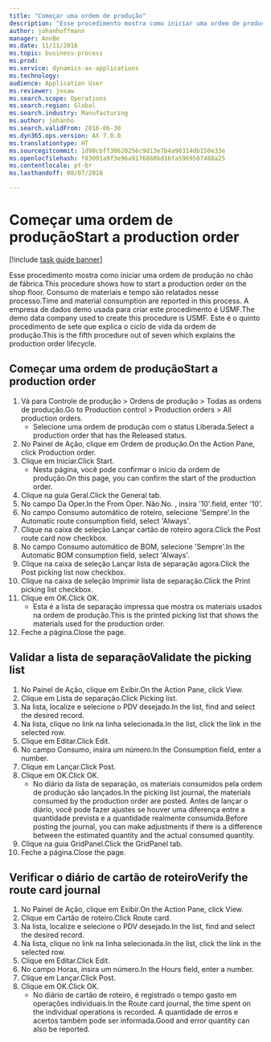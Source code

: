 ```yaml
---
title: "Começar uma ordem de produção"
description: "Esse procedimento mostra como iniciar uma ordem de produção no chão de fábrica."
author: johanhoffmann
manager: AnnBe
ms.date: 11/11/2016
ms.topic: business-process
ms.prod: 
ms.service: dynamics-ax-applications
ms.technology: 
audience: Application User
ms.reviewer: josaw
ms.search.scope: Operations
ms.search.region: Global
ms.search.industry: Manufacturing
ms.author: johanho
ms.search.validFrom: 2016-06-30
ms.dyn365.ops.version: AX 7.0.0
ms.translationtype: HT
ms.sourcegitcommit: 1d98cbff30620256c9d13e7b4a90314db150e33e
ms.openlocfilehash: f83091a9f3e96a9176860bd16fa5969507488a25
ms.contentlocale: pt-br
ms.lasthandoff: 08/07/2018

---
```

# <a name="start-a-production-order"></a><span data-ttu-id="9c8f5-103">Começar uma ordem de produção</span><span class="sxs-lookup"><span data-stu-id="9c8f5-103">Start a production order</span></span>

[!include [task guide banner](../../includes/task-guide-banner.md)]

<span data-ttu-id="9c8f5-104">Esse procedimento mostra como iniciar uma ordem de produção no chão de fábrica.</span><span class="sxs-lookup"><span data-stu-id="9c8f5-104">This procedure shows how to start a production order on the shop floor.</span></span> <span data-ttu-id="9c8f5-105">Consumo de materiais e tempo são relatados nesse processo.</span><span class="sxs-lookup"><span data-stu-id="9c8f5-105">Time and material consumption are reported in this process.</span></span> <span data-ttu-id="9c8f5-106">A empresa de dados demo usada para criar este procedimento é USMF.</span><span class="sxs-lookup"><span data-stu-id="9c8f5-106">The demo data company used to create this procedure is USMF.</span></span> <span data-ttu-id="9c8f5-107">Este é o quinto procedimento de sete que explica o ciclo de vida da ordem de produção.</span><span class="sxs-lookup"><span data-stu-id="9c8f5-107">This is the fifth procedure out of seven which explains the production order lifecycle.</span></span>


## <a name="start-a-production-order"></a><span data-ttu-id="9c8f5-108">Começar uma ordem de produção</span><span class="sxs-lookup"><span data-stu-id="9c8f5-108">Start a production order</span></span>
1. <span data-ttu-id="9c8f5-109">Vá para Controle de produção > Ordens de produção > Todas as ordens de produção.</span><span class="sxs-lookup"><span data-stu-id="9c8f5-109">Go to Production control > Production orders > All production orders.</span></span>
    * <span data-ttu-id="9c8f5-110">Selecione uma ordem de produção com o status Liberada.</span><span class="sxs-lookup"><span data-stu-id="9c8f5-110">Select a production order that has the Released status.</span></span>  
2. <span data-ttu-id="9c8f5-111">No Painel de Ação, clique em Ordem de produção.</span><span class="sxs-lookup"><span data-stu-id="9c8f5-111">On the Action Pane, click Production order.</span></span>
3. <span data-ttu-id="9c8f5-112">Clique em Iniciar.</span><span class="sxs-lookup"><span data-stu-id="9c8f5-112">Click Start.</span></span>
    * <span data-ttu-id="9c8f5-113">Nesta página, você pode confirmar o início da ordem de produção.</span><span class="sxs-lookup"><span data-stu-id="9c8f5-113">On this page, you can confirm the start of the production order.</span></span>  
4. <span data-ttu-id="9c8f5-114">Clique na guia Geral.</span><span class="sxs-lookup"><span data-stu-id="9c8f5-114">Click the General tab.</span></span>
5. <span data-ttu-id="9c8f5-115">No campo Da Oper.</span><span class="sxs-lookup"><span data-stu-id="9c8f5-115">In the From Oper.</span></span> <span data-ttu-id="9c8f5-116">Não.</span><span class="sxs-lookup"><span data-stu-id="9c8f5-116">No.</span></span> <span data-ttu-id="9c8f5-117">, insira '10'.</span><span class="sxs-lookup"><span data-stu-id="9c8f5-117">field, enter '10'.</span></span>
6. <span data-ttu-id="9c8f5-118">No campo Consumo automático de roteiro, selecione 'Sempre'.</span><span class="sxs-lookup"><span data-stu-id="9c8f5-118">In the Automatic route consumption field, select 'Always'.</span></span>
7. <span data-ttu-id="9c8f5-119">Clique na caixa de seleção Lançar cartão de roteiro agora.</span><span class="sxs-lookup"><span data-stu-id="9c8f5-119">Click the Post route card now checkbox.</span></span>
8. <span data-ttu-id="9c8f5-120">No campo Consumo automático de BOM, selecione 'Sempre'.</span><span class="sxs-lookup"><span data-stu-id="9c8f5-120">In the Automatic BOM consumption field, select 'Always'.</span></span>
9. <span data-ttu-id="9c8f5-121">Clique na caixa de seleção Lançar lista de separação agora.</span><span class="sxs-lookup"><span data-stu-id="9c8f5-121">Click the Post picking list now checkbox.</span></span>
10. <span data-ttu-id="9c8f5-122">Clique na caixa de seleção Imprimir lista de separação.</span><span class="sxs-lookup"><span data-stu-id="9c8f5-122">Click the Print picking list checkbox.</span></span>
11. <span data-ttu-id="9c8f5-123">Clique em OK.</span><span class="sxs-lookup"><span data-stu-id="9c8f5-123">Click OK.</span></span>
    * <span data-ttu-id="9c8f5-124">Esta é a lista de separação impressa que mostra os materiais usados na ordem de produção.</span><span class="sxs-lookup"><span data-stu-id="9c8f5-124">This is the printed picking list that shows the materials used for the production order.</span></span>  
12. <span data-ttu-id="9c8f5-125">Feche a página.</span><span class="sxs-lookup"><span data-stu-id="9c8f5-125">Close the page.</span></span>

## <a name="validate-the-picking-list"></a><span data-ttu-id="9c8f5-126">Validar a lista de separação</span><span class="sxs-lookup"><span data-stu-id="9c8f5-126">Validate the picking list</span></span>
1. <span data-ttu-id="9c8f5-127">No Painel de Ação, clique em Exibir.</span><span class="sxs-lookup"><span data-stu-id="9c8f5-127">On the Action Pane, click View.</span></span>
2. <span data-ttu-id="9c8f5-128">Clique em Lista de separação.</span><span class="sxs-lookup"><span data-stu-id="9c8f5-128">Click Picking list.</span></span>
3. <span data-ttu-id="9c8f5-129">Na lista, localize e selecione o PDV desejado.</span><span class="sxs-lookup"><span data-stu-id="9c8f5-129">In the list, find and select the desired record.</span></span>
4. <span data-ttu-id="9c8f5-130">Na lista, clique no link na linha selecionada.</span><span class="sxs-lookup"><span data-stu-id="9c8f5-130">In the list, click the link in the selected row.</span></span>
5. <span data-ttu-id="9c8f5-131">Clique em Editar.</span><span class="sxs-lookup"><span data-stu-id="9c8f5-131">Click Edit.</span></span>
6. <span data-ttu-id="9c8f5-132">No campo Consumo, insira um número.</span><span class="sxs-lookup"><span data-stu-id="9c8f5-132">In the Consumption field, enter a number.</span></span>
7. <span data-ttu-id="9c8f5-133">Clique em Lançar.</span><span class="sxs-lookup"><span data-stu-id="9c8f5-133">Click Post.</span></span>
8. <span data-ttu-id="9c8f5-134">Clique em OK.</span><span class="sxs-lookup"><span data-stu-id="9c8f5-134">Click OK.</span></span>
    * <span data-ttu-id="9c8f5-135">No diário da lista de separação, os materiais consumidos pela ordem de produção são lançados.</span><span class="sxs-lookup"><span data-stu-id="9c8f5-135">In the picking list journal, the materials consumed by the production order are posted.</span></span> <span data-ttu-id="9c8f5-136">Antes de lançar o diário, você pode fazer ajustes se houver uma diferença entre a quantidade prevista e a quantidade realmente consumida.</span><span class="sxs-lookup"><span data-stu-id="9c8f5-136">Before posting the journal, you can make adjustments if there is a difference between the estimated quantity and the actual consumed quantity.</span></span>  
9. <span data-ttu-id="9c8f5-137">Clique na guia GridPanel.</span><span class="sxs-lookup"><span data-stu-id="9c8f5-137">Click the GridPanel tab.</span></span>
10. <span data-ttu-id="9c8f5-138">Feche a página.</span><span class="sxs-lookup"><span data-stu-id="9c8f5-138">Close the page.</span></span>

## <a name="verify-the-route-card-journal"></a><span data-ttu-id="9c8f5-139">Verificar o diário de cartão de roteiro</span><span class="sxs-lookup"><span data-stu-id="9c8f5-139">Verify the route card journal</span></span>
1. <span data-ttu-id="9c8f5-140">No Painel de Ação, clique em Exibir.</span><span class="sxs-lookup"><span data-stu-id="9c8f5-140">On the Action Pane, click View.</span></span>
2. <span data-ttu-id="9c8f5-141">Clique em Cartão de roteiro.</span><span class="sxs-lookup"><span data-stu-id="9c8f5-141">Click Route card.</span></span>
3. <span data-ttu-id="9c8f5-142">Na lista, localize e selecione o PDV desejado.</span><span class="sxs-lookup"><span data-stu-id="9c8f5-142">In the list, find and select the desired record.</span></span>
4. <span data-ttu-id="9c8f5-143">Na lista, clique no link na linha selecionada.</span><span class="sxs-lookup"><span data-stu-id="9c8f5-143">In the list, click the link in the selected row.</span></span>
5. <span data-ttu-id="9c8f5-144">Clique em Editar.</span><span class="sxs-lookup"><span data-stu-id="9c8f5-144">Click Edit.</span></span>
6. <span data-ttu-id="9c8f5-145">No campo Horas, insira um número.</span><span class="sxs-lookup"><span data-stu-id="9c8f5-145">In the Hours field, enter a number.</span></span>
7. <span data-ttu-id="9c8f5-146">Clique em Lançar.</span><span class="sxs-lookup"><span data-stu-id="9c8f5-146">Click Post.</span></span>
8. <span data-ttu-id="9c8f5-147">Clique em OK.</span><span class="sxs-lookup"><span data-stu-id="9c8f5-147">Click OK.</span></span>
    * <span data-ttu-id="9c8f5-148">No diário de cartão de roteiro, é registrado o tempo gasto em operações individuais.</span><span class="sxs-lookup"><span data-stu-id="9c8f5-148">In the Route card journal, the time spent on the individual operations is recorded.</span></span> <span data-ttu-id="9c8f5-149">A quantidade de erros e acertos também pode ser informada.</span><span class="sxs-lookup"><span data-stu-id="9c8f5-149">Good and error quantity can also be reported.</span></span>  

